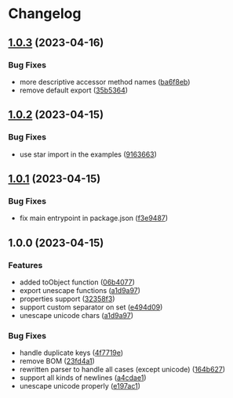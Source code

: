 # Changelog

## [1.0.3](https://github.com/mdvorak/js-java-properties/compare/v1.0.2...v1.0.3) (2023-04-16)


### Bug Fixes

* more descriptive accessor method names ([ba6f8eb](https://github.com/mdvorak/js-java-properties/commit/ba6f8ebc0f7c45caf80189e4457db11e622154bc))
* remove default export ([35b5364](https://github.com/mdvorak/js-java-properties/commit/35b53645fda2d557809224ffad637ba99563eadc))

## [1.0.2](https://github.com/mdvorak/js-java-properties/compare/v1.0.1...v1.0.2) (2023-04-15)


### Bug Fixes

* use star import in the examples ([9163663](https://github.com/mdvorak/js-java-properties/commit/9163663f9bb6bd478eea6f3bb07430e825654e5d))

## [1.0.1](https://github.com/mdvorak/js-java-properties/compare/v1.0.0...v1.0.1) (2023-04-15)


### Bug Fixes

* fix main entrypoint in package.json ([f3e9487](https://github.com/mdvorak/js-java-properties/commit/f3e94879cb97769cca57e73107a781f3b5855a17))

## 1.0.0 (2023-04-15)


### Features

* added toObject function ([06b4077](https://github.com/mdvorak/js-java-properties/commit/06b4077607f89a8afcaa041ba16e19a8e5656ba3))
* export unescape functions ([a1d9a97](https://github.com/mdvorak/js-java-properties/commit/a1d9a97af9d23d568e774b1e1b8a7c3e5194d90f))
* properties support ([32358f3](https://github.com/mdvorak/js-java-properties/commit/32358f3afbdf0cf6226cba4f540e818980a25484))
* support custom separator on set ([e494d09](https://github.com/mdvorak/js-java-properties/commit/e494d0992d9133dd3f77f1546c62cae698cb5725))
* unescape unicode chars ([a1d9a97](https://github.com/mdvorak/js-java-properties/commit/a1d9a97af9d23d568e774b1e1b8a7c3e5194d90f))


### Bug Fixes

* handle duplicate keys ([4f7719e](https://github.com/mdvorak/js-java-properties/commit/4f7719e60c5cae570b20af9b25bef930b57a1ecb))
* remove BOM ([23fd4a1](https://github.com/mdvorak/js-java-properties/commit/23fd4a139d7e682bd55ec4b1c163079d7e9eff82))
* rewritten parser to handle all cases (except unicode) ([164b627](https://github.com/mdvorak/js-java-properties/commit/164b627805c3a5084d18d8c8db4a9ec59dea00be))
* support all kinds of newlines ([a4cdae1](https://github.com/mdvorak/js-java-properties/commit/a4cdae119ac63f92fa5d774dbb55f4ac900f778c))
* unescape unicode properly ([e197ac1](https://github.com/mdvorak/js-java-properties/commit/e197ac1212fcce119c84de0ba9778f98edcf9199))
